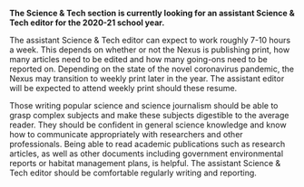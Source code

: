 **The Science & Tech section is currently looking for an assistant Science & Tech editor for the 2020-21 school year.**
 
The assistant Science & Tech editor can expect to work roughly 7-10 hours a week. This depends on whether or not the Nexus is publishing print, how many articles need to be edited and how many going-ons need to be reported on. Depending on the state of the novel coronavirus pandemic, the Nexus may transition to weekly print later in the year. The assistant editor will be expected to attend weekly print should these resume.

Those writing popular science and science journalism should be able to grasp complex subjects and make these subjects digestible to the average reader. They should be confident in general science knowledge and know how to communicate appropriately with researchers and other professionals. Being able to read academic publications such as research articles, as well as other documents including government environmental reports or habitat management plans, is helpful. The assistant Science & Tech editor should be comfortable regularly writing and reporting.
